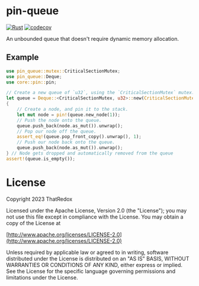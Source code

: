 # pin-queue

[![Rust](https://github.com/ThatRedox/pin-queue/actions/workflows/rust.yml/badge.svg?branch=master)](https://github.com/ThatRedox/pin-queue/actions/workflows/rust.yml)
[![codecov](https://codecov.io/gh/ThatRedox/pin-queue/branch/master/graph/badge.svg?token=KRVE1PZK52)](https://codecov.io/gh/ThatRedox/pin-queue)

An unbounded queue that doesn't require dynamic memory allocation.

## Example
```rust
use pin_queue::mutex::CriticalSectionMutex;
use pin_queue::Deque;
use core::pin::pin;

// Create a new queue of `u32`, using the `CriticalSectionMutex` mutex.
let queue = Deque::<CriticalSectionMutex, u32>::new(CriticalSectionMutex::new());
{
    // Create a node, and pin it to the stack.
    let mut node = pin!(queue.new_node(1));
    // Push the node onto the queue.
    queue.push_back(node.as_mut()).unwrap();
    // Pop our node off the queue.
    assert_eq!(queue.pop_front_copy().unwrap(), 1);
    // Push our node back onto the queue.
    queue.push_back(node.as_mut()).unwrap();
} // Node gets dropped and automatically removed from the queue
assert!(queue.is_empty());
```

# License
Copyright 2023 ThatRedox

Licensed under the Apache License, Version 2.0 (the "License");
you may not use this file except in compliance with the License.
You may obtain a copy of the License at

[http://www.apache.org/licenses/LICENSE-2.0](http://www.apache.org/licenses/LICENSE-2.0)

Unless required by applicable law or agreed to in writing, software
distributed under the License is distributed on an "AS IS" BASIS,
WITHOUT WARRANTIES OR CONDITIONS OF ANY KIND, either express or implied.
See the License for the specific language governing permissions and
limitations under the License.
